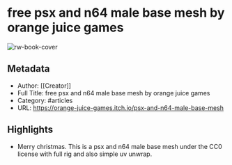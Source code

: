 # free psx and n64 male base mesh by orange juice games

![rw-book-cover](https://readwise-assets.s3.amazonaws.com/static/images/article4.6bc1851654a0.png)

## Metadata
- Author: [[Creator]]
- Full Title: free psx and n64 male base mesh by orange juice games
- Category: #articles
- URL: https://orange-juice-games.itch.io/psx-and-n64-male-base-mesh

## Highlights
- Merry christmas. This is a psx and n64 male base mesh under the CC0 license with full rig and also simple uv unwrap.

